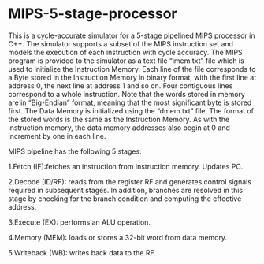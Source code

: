 # MIPS-5-stage-processor

This is a cycle-accurate simulator for a 5-stage pipelined MIPS processor in C++. The simulator supports a subset of the MIPS instruction set and models the execution of each instruction with cycle accuracy. The MIPS program is provided to the simulator as a text file “imem.txt” file which is used to initialize the Instruction Memory. Each line of the file corresponds to a Byte stored in the Instruction Memory in binary format, with the first line at address 0, the next line at address 1 and so on. Four contiguous lines correspond to a whole instruction. Note that the words stored in memory are in “Big-Endian” format, meaning that the most significant byte is stored first. The Data Memory is initialized using the “dmem.txt” file. The format of the stored words is the same as the Instruction Memory. As with the instruction memory, the data memory addresses also begin at 0 and increment by one in each line.

MIPS pipeline has the following 5 stages:

1.Fetch (IF):fetches an instruction from instruction memory. Updates PC. 

2.Decode (ID/RF): reads from the register RF and generates control signals required in subsequent stages. In addition, branches are resolved in this stage by checking for the branch condition and computing the effective address. 

3.Execute (EX): performs an ALU operation. 

4.Memory (MEM): loads or stores a 32-bit word from data memory.

5.Writeback (WB): writes back data to the RF.
